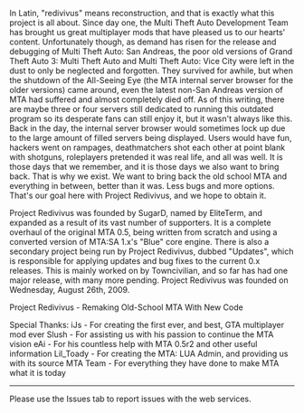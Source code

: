 In Latin, "redivivus" means reconstruction, and that is exactly what this project is all about. Since day one, the Multi Theft Auto Development Team has brought us great multiplayer mods that have pleased us to our hearts' content. Unfortunately though, as demand has risen for the release and debugging of Multi Theft Auto: San Andreas, the poor old versions of Grand Theft Auto 3: Multi Theft Auto and Multi Theft Auto: Vice City were left in the dust to only be neglected and forgotten. They survived for awhile, but when the shutdown of the All-Seeing Eye (the MTA internal server browser for the older versions) came around, even the latest non-San Andreas version of MTA had suffered and almost completely died off. As of this writing, there are maybe three or four servers still dedicated to running this outdated program so its desperate fans can still enjoy it, but it wasn't always like this. Back in the day, the internal server browser would sometimes lock up due to the large amount of filled servers being displayed. Users would have fun, hackers went on rampages, deathmatchers shot each other at point blank with shotguns, roleplayers pretended it was real life, and all was well. It is those days that we remember, and it is those days we also want to bring back. That is why we exist. We want to bring back the old school MTA and everything in between, better than it was. Less bugs and more options. That's our goal here with Project Redivivus, and we hope to obtain it.

Project Redivivus was founded by SugarD, named by EliteTerm, and expanded as a result of its vast number of supporters. It is a complete overhaul of the original MTA 0.5, being written from scratch and using a converted version of MTA:SA 1.x's "Blue" core engine. There is also a secondary project being run by Project Redivivus, dubbed "Updates", which is responsible for applying updates and bug fixes to the current 0.x releases. This is mainly worked on by Towncivilian, and so far has had one major release, with many more pending. Project Redivivus was founded on Wednesday, August 26th, 2009.


Project Redivivus - Remaking Old-School MTA With New Code


Special Thanks:
iJs - For creating the first ever, and best, GTA multiplayer mod ever
Slush - For assisting us with his passion to continue the MTA vision
eAi - For his countless help with MTA 0.5r2 and other useful information
Lil_Toady - For creating the MTA: LUA Admin, and providing us with its source
MTA Team - For everything they have done to make MTA what it is today

_____________________________________________________

Please use the Issues tab to report issues with the web services.
